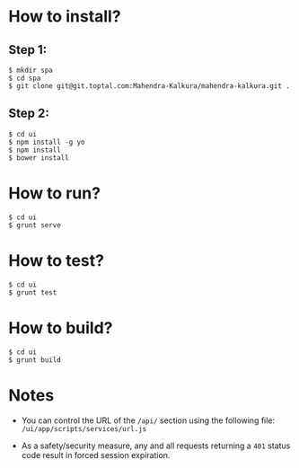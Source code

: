 How to install?
===============

Step 1:
-------

```
$ mkdir spa
$ cd spa
$ git clone git@git.toptal.com:Mahendra-Kalkura/mahendra-kalkura.git .
```

Step 2:
-------

```
$ cd ui
$ npm install -g yo
$ npm install
$ bower install
```

How to run?
===========

```
$ cd ui
$ grunt serve
```

How to test?
============

```
$ cd ui
$ grunt test
```

How to build?
============

```
$ cd ui
$ grunt build
```

Notes
=====

- You can control the URL of the `/api/` section using the following file: `/ui/app/scripts/services/url.js`

- As a safety/security measure, any and all requests returning a `401` status code result in forced session expiration.
